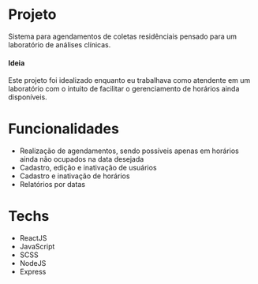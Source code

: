# Projeto

Sistema para agendamentos de coletas residênciais pensado para um laboratório de análises clínicas.

#### Ideia 

Este projeto foi idealizado enquanto eu trabalhava como atendente em um laboratório com o intuito de facilitar o gerenciamento de horários ainda disponíveis.
  
# Funcionalidades

* Realização de agendamentos, sendo possíveis apenas em horários ainda não ocupados na data desejada
* Cadastro, edição e inativação de usuários
* Cadastro e inativação de horários
* Relatórios por datas

# Techs 

* ReactJS
* JavaScript
* SCSS
* NodeJS
* Express
